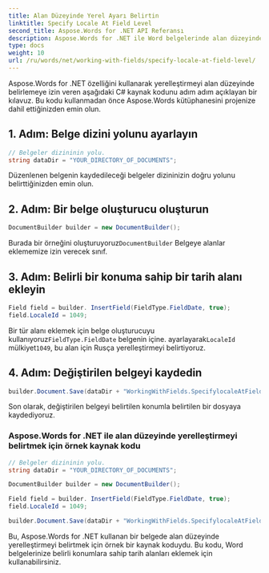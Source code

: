 ```yaml
---
title: Alan Düzeyinde Yerel Ayarı Belirtin
linktitle: Specify Locale At Field Level
second_title: Aspose.Words for .NET API Referansı
description: Aspose.Words for .NET ile Word belgelerinde alan düzeyinde yerelleştirmeyi nasıl belirteceğinizi öğrenin.
type: docs
weight: 10
url: /ru/words/net/working-with-fields/specify-locale-at-field-level/
---
```


Aspose.Words for .NET özelliğini kullanarak yerelleştirmeyi alan düzeyinde belirlemeye izin veren aşağıdaki C# kaynak kodunu adım adım açıklayan bir kılavuz. Bu kodu kullanmadan önce Aspose.Words kütüphanesini projenize dahil ettiğinizden emin olun.

## 1. Adım: Belge dizini yolunu ayarlayın

```csharp
// Belgeler dizininin yolu.
string dataDir = "YOUR_DIRECTORY_OF_DOCUMENTS";
```

Düzenlenen belgenin kaydedileceği belgeler dizininizin doğru yolunu belirttiğinizden emin olun.

## 2. Adım: Bir belge oluşturucu oluşturun

```csharp
DocumentBuilder builder = new DocumentBuilder();
```

 Burada bir örneğini oluşturuyoruz`DocumentBuilder` Belgeye alanlar eklememize izin verecek sınıf.

## 3. Adım: Belirli bir konuma sahip bir tarih alanı ekleyin

```csharp
Field field = builder. InsertField(FieldType.FieldDate, true);
field.LocaleId = 1049;
```

Bir tür alanı eklemek için belge oluşturucuyu kullanıyoruz`FieldType.FieldDate` belgenin içine. ayarlayarak`LocaleId` mülkiyet`1049`, bu alan için Rusça yerelleştirmeyi belirtiyoruz.

## 4. Adım: Değiştirilen belgeyi kaydedin

```csharp
builder.Document.Save(dataDir + "WorkingWithFields.SpecifylocaleAtFieldlevel.docx");
```

Son olarak, değiştirilen belgeyi belirtilen konumla belirtilen bir dosyaya kaydediyoruz.

### Aspose.Words for .NET ile alan düzeyinde yerelleştirmeyi belirtmek için örnek kaynak kodu

```csharp
// Belgeler dizininin yolu.
string dataDir = "YOUR_DIRECTORY_OF_DOCUMENTS";

DocumentBuilder builder = new DocumentBuilder();

Field field = builder. InsertField(FieldType.FieldDate, true);
field.LocaleId = 1049;

builder.Document.Save(dataDir + "WorkingWithFields.SpecifylocaleAtFieldlevel.docx");
```

Bu, Aspose.Words for .NET kullanan bir belgede alan düzeyinde yerelleştirmeyi belirtmek için örnek bir kaynak koduydu. Bu kodu, Word belgelerinize belirli konumlara sahip tarih alanları eklemek için kullanabilirsiniz.
